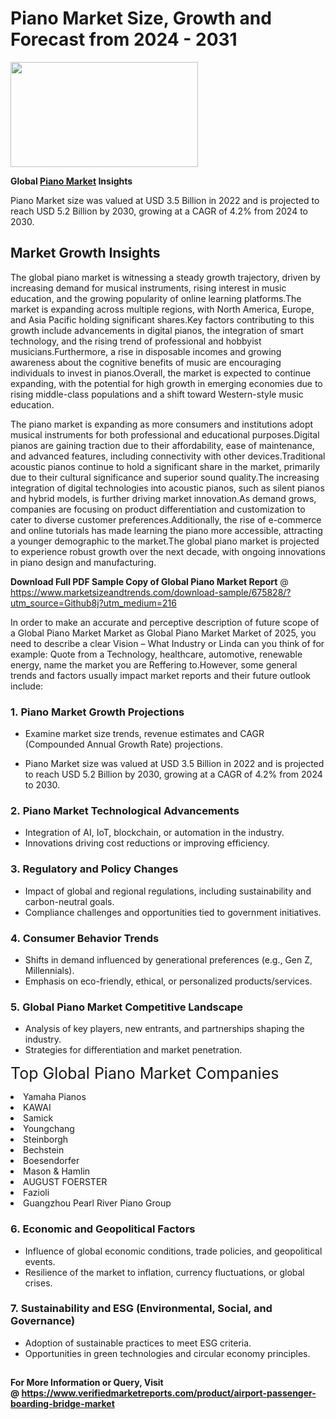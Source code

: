 <H1>Piano Market Size, Growth and Forecast from 2024 - 2031</H1><img class="aligncenter size-medium wp-image-584254" src="https://thirdeyenews.in/wp-content/uploads/2024/09/Global-Market-Research-300x168.jpeg" alt="" width="300" height="168" /><p><strong>Global&nbsp;<a href="https://www.marketsizeandtrends.com/download-sample/675828/?utm_source=Github8j?utm_medium=216">Piano Market</a> Insights</strong></p><p>Piano Market size was valued at USD 3.5 Billion in 2022 and is projected to reach USD 5.2 Billion by 2030, growing at a CAGR of 4.2% from 2024 to 2030.</p><p><h2>Market Growth Insights</h2> <p>The global piano market is witnessing a steady growth trajectory, driven by increasing demand for musical instruments, rising interest in music education, and the growing popularity of online learning platforms.The market is expanding across multiple regions, with North America, Europe, and Asia Pacific holding significant shares.Key factors contributing to this growth include advancements in digital pianos, the integration of smart technology, and the rising trend of professional and hobbyist musicians.Furthermore, a rise in disposable incomes and growing awareness about the cognitive benefits of music are encouraging individuals to invest in pianos.Overall, the market is expected to continue expanding, with the potential for high growth in emerging economies due to rising middle-class populations and a shift toward Western-style music education.</p> <p>The piano market is expanding as more consumers and institutions adopt musical instruments for both professional and educational purposes.Digital pianos are gaining traction due to their affordability, ease of maintenance, and advanced features, including connectivity with other devices.Traditional acoustic pianos continue to hold a significant share in the market, primarily due to their cultural significance and superior sound quality.The increasing integration of digital technologies into acoustic pianos, such as silent pianos and hybrid models, is further driving market innovation.As demand grows, companies are focusing on product differentiation and customization to cater to diverse customer preferences.Additionally, the rise of e-commerce and online tutorials has made learning the piano more accessible, attracting a younger demographic to the market.The global piano market is projected to experience robust growth over the next decade, with ongoing innovations in piano design and manufacturing.</p> <p><span class=""><strong>Download Full PDF Sample Copy of Global Piano Market Report</strong> @ <a href="https://www.marketsizeandtrends.com/download-sample/675828/?utm_source=Github8j?utm_medium=216" target="_blank">https://www.marketsizeandtrends.com/download-sample/675828/?utm_source=Github8j?utm_medium=216</a></span></p><p>In order to make an accurate and perceptive description of future scope of a Global&nbsp;Piano Market Market as Global&nbsp;Piano Market Market of 2025, you need to describe a clear Vision &ndash; What Industry or Linda can you think of for example: Quote from a Technology, healthcare, automotive, renewable energy, name the market you are Reffering to.However, some general trends and factors usually impact market reports and their future outlook include:</p><h3>1.&nbsp;<strong>Piano Market Growth Projections</strong></h3><ul><li>Examine market size trends, revenue estimates and CAGR (Compounded Annual Growth Rate) projections.</li><li><p>Piano Market size was valued at USD 3.5 Billion in 2022 and is projected to reach USD 5.2 Billion by 2030, growing at a CAGR of 4.2% from 2024 to 2030.</p></li></ul><h3>2.&nbsp;<strong>Piano Market Technological Advancements</strong></h3><ul><li>Integration of AI, IoT, blockchain, or automation in the industry.</li><li>Innovations driving cost reductions or improving efficiency.</li></ul><h3>3.&nbsp;<strong>Regulatory and Policy Changes</strong></h3><ul><li>Impact of global and regional regulations, including sustainability and carbon-neutral goals.</li><li>Compliance challenges and opportunities tied to government initiatives.</li></ul><h3>4.&nbsp;<strong>Consumer Behavior Trends</strong></h3><ul><li>Shifts in demand influenced by generational preferences (e.g., Gen Z, Millennials).</li><li>Emphasis on eco-friendly, ethical, or personalized products/services.</li></ul><h3>5.&nbsp;<strong>Global Piano Market Competitive Landscape</strong></h3><ul><li>Analysis of key players, new entrants, and partnerships shaping the industry.</li><li>Strategies for differentiation and market penetration.</li></ul><p data-pm-slice="1 1 []"><span style="color: inherit; font-family: inherit; font-size: 25px;">Top Global Piano Market Companies</span></p><div class="" data-test-id=""><p><li> Yamaha Pianos</li><li> KAWAI</li><li> Samick</li><li> Youngchang</li><li> Steinborgh</li><li> Bechstein</li><li> Boesendorfer</li><li> Mason & Hamlin</li><li> AUGUST FOERSTER</li><li> Fazioli</li><li> Guangzhou Pearl River Piano Group</li></p></div><h3>6.&nbsp;<strong>Economic and Geopolitical Factors</strong></h3><ul><li>Influence of global economic conditions, trade policies, and geopolitical events.</li><li>Resilience of the market to inflation, currency fluctuations, or global crises.</li></ul><h3>7.&nbsp;<strong>Sustainability and ESG (Environmental, Social, and Governance)</strong></h3><ul><li>Adoption of sustainable practices to meet ESG criteria.</li><li>Opportunities in green technologies and circular economy principles.</li></ul><h2><strong style="font-size: 14px;">For More Information or Query, Visit @&nbsp;</strong><a style="background-color: #ffffff; font-size: 14px;" href="https://www.marketsizeandtrends.com/report/piano-market/" target="_blank">https://www.verifiedmarketreports.com/product/airport-passenger-boarding-bridge-market</a></h2>